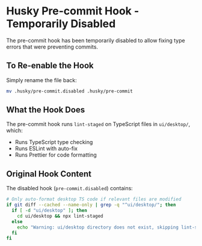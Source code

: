 # Husky Pre-commit Hook - Temporarily Disabled

The pre-commit hook has been temporarily disabled to allow fixing type errors that were preventing commits.

## To Re-enable the Hook

Simply rename the file back:

```bash
mv .husky/pre-commit.disabled .husky/pre-commit
```

## What the Hook Does

The pre-commit hook runs `lint-staged` on TypeScript files in `ui/desktop/`, which:
- Runs TypeScript type checking
- Runs ESLint with auto-fix
- Runs Prettier for code formatting

## Original Hook Content

The disabled hook (`pre-commit.disabled`) contains:
```bash
# Only auto-format desktop TS code if relevant files are modified
if git diff --cached --name-only | grep -q "^ui/desktop/"; then
  if [ -d "ui/desktop" ]; then
    cd ui/desktop && npx lint-staged
  else
    echo "Warning: ui/desktop directory does not exist, skipping lint-staged"
  fi
fi
```

